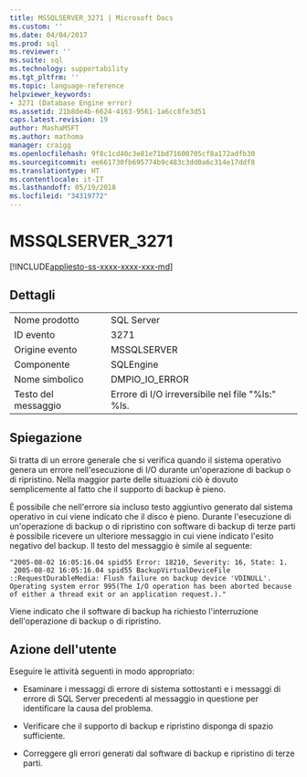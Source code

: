 ```yaml
---
title: MSSQLSERVER_3271 | Microsoft Docs
ms.custom: ''
ms.date: 04/04/2017
ms.prod: sql
ms.reviewer: ''
ms.suite: sql
ms.technology: supportability
ms.tgt_pltfrm: ''
ms.topic: language-reference
helpviewer_keywords:
- 3271 (Database Engine error)
ms.assetid: 21b8de4b-6624-4163-9561-1a6cc8fe3d51
caps.latest.revision: 19
author: MashaMSFT
ms.author: mathoma
manager: craigg
ms.openlocfilehash: 9f8c1cd40c3e81e71bd71600705cf8a172adfb30
ms.sourcegitcommit: ee661730fb695774b9c483c3dd0a6c314e17ddf8
ms.translationtype: HT
ms.contentlocale: it-IT
ms.lasthandoff: 05/19/2018
ms.locfileid: "34319772"
---
```

# <a name="mssqlserver3271"></a>MSSQLSERVER_3271
[!INCLUDE[appliesto-ss-xxxx-xxxx-xxx-md](../../includes/appliesto-ss-xxxx-xxxx-xxx-md.md)]
  
## <a name="details"></a>Dettagli  
  
|||  
|-|-|  
|Nome prodotto|SQL Server|  
|ID evento|3271|  
|Origine evento|MSSQLSERVER|  
|Componente|SQLEngine|  
|Nome simbolico|DMPIO_IO_ERROR|  
|Testo del messaggio|Errore di I/O irreversibile nel file "%ls:" %ls.|  
  
## <a name="explanation"></a>Spiegazione  
Si tratta di un errore generale che si verifica quando il sistema operativo genera un errore nell'esecuzione di I/O durante un'operazione di backup o di ripristino. Nella maggior parte delle situazioni ciò è dovuto semplicemente al fatto che il supporto di backup è pieno.  
  
È possibile che nell'errore sia incluso testo aggiuntivo generato dal sistema operativo in cui viene indicato che il disco è pieno. Durante l'esecuzione di un'operazione di backup o di ripristino con software di backup di terze parti è possibile ricevere un ulteriore messaggio in cui viene indicato l'esito negativo del backup. Il testo del messaggio è simile al seguente:  
  
```  
"2005-08-02 16:05:16.04 spid55 Error: 18210, Severity: 16, State: 1.  
 2005-08-02 16:05:16.04 spid55 BackupVirtualDeviceFile  
::RequestDurableMedia: Flush failure on backup device 'VDINULL'.   
Operating system error 995(The I/O operation has been aborted because   
of either a thread exit or an application request.)."  
```  
  
Viene indicato che il software di backup ha richiesto l'interruzione dell'operazione di backup o di ripristino.  
  
## <a name="user-action"></a>Azione dell'utente  
Eseguire le attività seguenti in modo appropriato:  
  
-   Esaminare i messaggi di errore di sistema sottostanti e i messaggi di errore di SQL Server precedenti al messaggio in questione per identificare la causa del problema.  
  
-   Verificare che il supporto di backup e ripristino disponga di spazio sufficiente.  
  
-   Correggere gli errori generati dal software di backup e ripristino di terze parti.  
  
